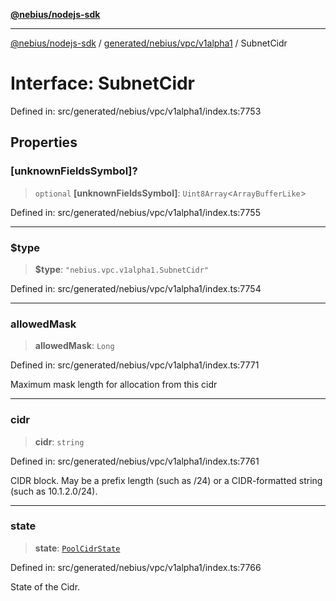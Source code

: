[**@nebius/nodejs-sdk**](../../../../../README.md)

***

[@nebius/nodejs-sdk](../../../../../README.md) / [generated/nebius/vpc/v1alpha1](../README.md) / SubnetCidr

# Interface: SubnetCidr

Defined in: src/generated/nebius/vpc/v1alpha1/index.ts:7753

## Properties

### \[unknownFieldsSymbol\]?

> `optional` **\[unknownFieldsSymbol\]**: `Uint8Array`\<`ArrayBufferLike`\>

Defined in: src/generated/nebius/vpc/v1alpha1/index.ts:7755

***

### $type

> **$type**: `"nebius.vpc.v1alpha1.SubnetCidr"`

Defined in: src/generated/nebius/vpc/v1alpha1/index.ts:7754

***

### allowedMask

> **allowedMask**: `Long`

Defined in: src/generated/nebius/vpc/v1alpha1/index.ts:7771

Maximum mask length for allocation from this cidr

***

### cidr

> **cidr**: `string`

Defined in: src/generated/nebius/vpc/v1alpha1/index.ts:7761

CIDR block.
 May be a prefix length (such as /24) or a CIDR-formatted string (such as 10.1.2.0/24).

***

### state

> **state**: [`PoolCidrState`](../type-aliases/PoolCidrState.md)

Defined in: src/generated/nebius/vpc/v1alpha1/index.ts:7766

State of the Cidr.
